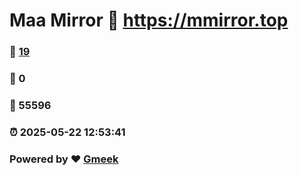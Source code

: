 # Maa Mirror :link: https://mmirror.top 
### :page_facing_up: [19](https://mmirror.top/tag.html) 
### :speech_balloon: 0 
### :hibiscus: 55596 
### :alarm_clock: 2025-05-22 12:53:41 
### Powered by :heart: [Gmeek](https://github.com/Meekdai/Gmeek)
